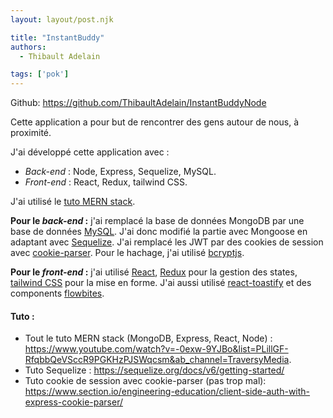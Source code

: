 ```yaml
---
layout: layout/post.njk

title: "InstantBuddy"
authors:
  - Thibault Adelain

tags: ['pok']
---
```


<!-- début résumé -->

Github: <https://github.com/ThibaultAdelain/InstantBuddyNode>

<!-- fin résumé -->

Cette application a pour but de rencontrer des gens autour de nous, à proximité.

J'ai développé cette application avec :

- *Back-end* : Node, Express, Sequelize, MySQL.
- *Front-end* : React, Redux, tailwind CSS.

J'ai utilisé le [tuto MERN stack][1]. 

**Pour le *back-end* :** j'ai remplacé la base de données MongoDB par une base de données [MySQL](https://www.mysql.com/). J'ai donc modifié la partie avec Mongoose en adaptant avec [Sequelize](https://sequelize.org/). J'ai remplacé les JWT par des cookies de session avec [cookie-parser](https://www.npmjs.com/package/cookie-parser). Pour le hachage, j'ai utilisé [bcryptjs](https://www.npmjs.com/package/bcryptjs).

**Pour le *front-end* :** j'ai utilisé [React](https://fr.reactjs.org/), [Redux](https://redux.js.org/) pour la gestion des states, [tailwind CSS](https://tailwindcss.com/) pour la mise en forme. J'ai aussi utilisé [react-toastify](https://www.npmjs.com/package/react-toastify) et des components [flowbites](https://flowbite.com/).

#### Tuto :

- Tout le tuto MERN stack (MongoDB, Express, React, Node) : <https://www.youtube.com/watch?v=-0exw-9YJBo&list=PLillGF-RfqbbQeVSccR9PGKHzPJSWqcsm&ab_channel=TraversyMedia>.
- Tuto Sequelize : <https://sequelize.org/docs/v6/getting-started/>
- Tuto cookie de session avec cookie-parser (pas trop mal): <https://www.section.io/engineering-education/client-side-auth-with-express-cookie-parser/>

[1]: <https://www.youtube.com/watch?v=-0exw-9YJBo&list=PLillGF-RfqbbQeVSccR9PGKHzPJSWqcsm&ab_channel=TraversyMedia>

[2]: <https://sequelize.org/docs/v6/getting-started/>

